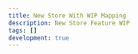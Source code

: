 ```yaml
---
title: New Store With WIP Mapping
description: New Store Feature WIP
tags: []
development: true
---
```

